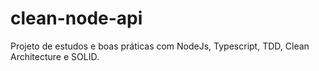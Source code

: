 # clean-node-api
  Projeto de estudos e boas práticas com NodeJs, Typescript, TDD, Clean Architecture e SOLID.
